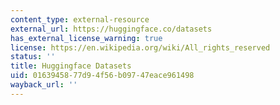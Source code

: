 ```yaml
---
content_type: external-resource
external_url: https://huggingface.co/datasets
has_external_license_warning: true
license: https://en.wikipedia.org/wiki/All_rights_reserved
status: ''
title: Huggingface Datasets
uid: 01639458-77d9-4f56-b097-47eace961498
wayback_url: ''
---
```

